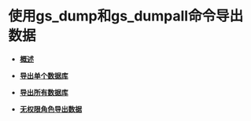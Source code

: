 # 使用gs\_dump和gs\_dumpall命令导出数据<a name="ZH-CN_TOPIC_0242370316"></a>

-   **[概述](概述-12.md)**  

-   **[导出单个数据库](导出单个数据库.md)**  

-   **[导出所有数据库](导出所有数据库.md)**  

-   **[无权限角色导出数据](无权限角色导出数据.md)**  



